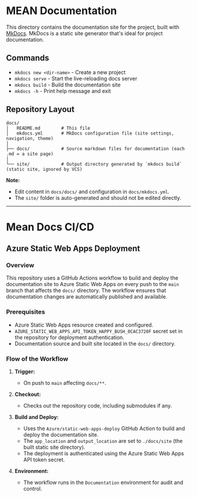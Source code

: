 # MEAN Documentation

This directory contains the documentation site for the project, built with [MkDocs](https://www.mkdocs.org/). MkDocs is a static site generator that's ideal for project documentation.

## Commands

- `mkdocs new <dir-name>` - Create a new project
- `mkdocs serve` - Start the live-reloading docs server
- `mkdocs build` - Build the documentation site
- `mkdocs -h` - Print help message and exit

## Repository Layout

```text
docs/
│   README.md        # This file
│   mkdocs.yml       # MkDocs configuration file (site settings, navigation, theme)
│
├── docs/            # Source markdown files for documentation (each .md = a site page)
│
└── site/            # Output directory generated by `mkdocs build` (static site, ignored by VCS)
```

**Note:**

- Edit content in `docs/docs/` and configuration in `docs/mkdocs.yml`.
- The `site/` folder is auto-generated and should not be edited directly.

---

# Mean Docs CI/CD

## Azure Static Web Apps Deployment

### Overview

This repository uses a GitHub Actions workflow to build and deploy the documentation site to Azure Static Web Apps on every push to the `main` branch that affects the `docs/` directory. The workflow ensures that documentation changes are automatically published and available.

### Prerequisites

- Azure Static Web Apps resource created and configured.
- `AZURE_STATIC_WEB_APPS_API_TOKEN_HAPPY_BUSH_0CAC3720F` secret set in the repository for deployment authentication.
- Documentation source and built site located in the `docs/` directory.

### Flow of the Workflow

1. **Trigger:**

   - On push to `main` affecting `docs/**`.

2. **Checkout:**

   - Checks out the repository code, including submodules if any.

3. **Build and Deploy:**

   - Uses the `Azure/static-web-apps-deploy` GitHub Action to build and deploy the documentation site.
   - The `app_location` and `output_location` are set to `./docs/site` (the built static site directory).
   - The deployment is authenticated using the Azure Static Web Apps API token secret.

4. **Environment:**
   - The workflow runs in the `Documentation` environment for audit and control.

